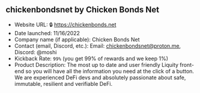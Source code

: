 ## chickenbondsnet by Chicken Bonds Net
- Website URL: 🔒 https://chickenbonds.net
- Date launched: 11/16/2022
- Company name (if applicable): Chicken Bonds Net
- Contact (email, Discord, etc.): Email: chickenbondsnet@proton.me, Discord: @moshi
- Kickback Rate: `99%` (you get 99% of rewards and we keep 1%)
- Product Description: The most up to date and user friendly Liquity front-end so you will have all the information you need at the click of a button. We are experienced DeFi devs and absolutely passionate about safe, immutable, resilient and verifiable DeFi.
